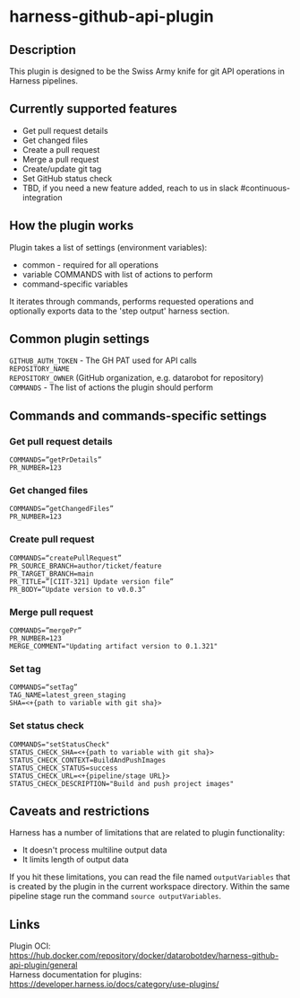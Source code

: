 # harness-github-api-plugin

## Description

This plugin is designed to be the Swiss Army knife for git API operations in Harness pipelines.

## Currently supported features

 - Get pull request details
 - Get changed files
 - Create a pull request
 - Merge a pull request
 - Create/update git tag
 - Set GitHub status check
 - TBD, if you need a new feature added, reach to us in slack #continuous-integration

## How the plugin works

Plugin takes a list of settings (environment variables):
 - common - required for all operations
 - variable COMMANDS with list of actions to perform
 - command-specific variables

It iterates through commands, performs requested operations and optionally exports data to the 'step output' harness section.

## Common plugin settings
`GITHUB_AUTH_TOKEN` - The GH PAT used for API calls \
`REPOSITORY_NAME` \
`REPOSITORY_OWNER` (GitHub organization, e.g. datarobot for repository) \
`COMMANDS` - The list of actions the plugin should perform

## Commands and commands-specific settings
### Get pull request details
`COMMANDS=”getPrDetails”` \
`PR_NUMBER=123`

### Get changed files
`COMMANDS=”getChangedFiles”` \
`PR_NUMBER=123`


### Create pull request
`COMMANDS=“createPullRequest”` \
`PR_SOURCE_BRANCH=author/ticket/feature` \
`PR_TARGET_BRANCH=main` \
`PR_TITLE=”[CIIT-321] Update version file”` \
`PR_BODY=”Update version to v0.0.3”` 

### Merge pull request
`COMMANDS=”mergePr”` \
`PR_NUMBER=123` \
`MERGE_COMMENT="Updating artifact version to 0.1.321"`

### Set tag
`COMMANDS=“setTag”` \
`TAG_NAME=latest_green_staging` \
`SHA=<+{path to variable with git sha}>` 

### Set status check
`COMMANDS="setStatusCheck"` \
`STATUS_CHECK_SHA=<+{path to variable with git sha}>` \
`STATUS_CHECK_CONTEXT=BuildAndPushImages` \
`STATUS_CHECK_STATUS=success` \
`STATUS_CHECK_URL=<+{pipeline/stage URL}>` \
`STATUS_CHECK_DESCRIPTION="Build and push project images"` 

## Caveats and restrictions
Harness has a number of limitations that are related to plugin functionality:
- It doesn't process multiline output data
- It limits length of output data

If you hit these limitations, you can read the file named `outputVariables` that is created by the plugin in the current workspace directory. 
Within the same pipeline stage run the command `source outputVariables`.



## Links

Plugin OCI: https://hub.docker.com/repository/docker/datarobotdev/harness-github-api-plugin/general \
Harness documentation for plugins: https://developer.harness.io/docs/category/use-plugins/ 
 




